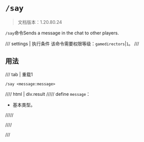 # `/say`

> 文档版本：1.20.80.24

`/say`命令Sends a message in the chat to other players.

/// settings | 执行条件
该命令需要权限等级：`gamedirectors`|`1`。
///

## 用法

/// tab | 重载1
```mcfunction
/say <message:message>
```

//// html | div.result
///// define
`message`：<!-- md:samp message -->

- 基本类型。


/////

////

///

